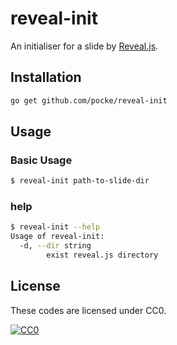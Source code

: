 reveal-init
============

An initialiser for a slide by [Reveal.js](http://github.com/hakimel/reveal.js).


Installation
-----------

```sh
go get github.com/pocke/reveal-init
```

<!-- Or download a binary from [Latest release](https://github.com/pocke/reveal-init/releases/latest). -->


Usage
-----------

### Basic Usage


```sh
$ reveal-init path-to-slide-dir
```

### help

```sh
$ reveal-init --help
Usage of reveal-init:
  -d, --dir string
    	exist reveal.js directory
```

License
-------

These codes are licensed under CC0.

[![CC0](http://i.creativecommons.org/p/zero/1.0/88x31.png "CC0")](http://creativecommons.org/publicdomain/zero/1.0/deed.en)
